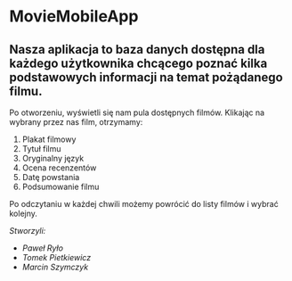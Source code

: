 # MovieMobileApp
## Nasza aplikacja to baza danych dostępna dla każdego użytkownika chcącego poznać kilka podstawowych informacji na temat pożądanego filmu.

Po otworzeniu, wyświetli się nam pula dostępnych filmów. Klikając na wybrany przez nas film, otrzymamy:

1. Plakat filmowy
2. Tytuł filmu
3. Oryginalny język
4. Ocena recenzentów
5. Datę powstania
6. Podsumowanie filmu 

Po odczytaniu w każdej chwili możemy powrócić do listy filmów i wybrać kolejny.

*Stworzyli:*
- *Paweł Ryło*
- *Tomek Pietkiewicz*
- *Marcin Szymczyk*
